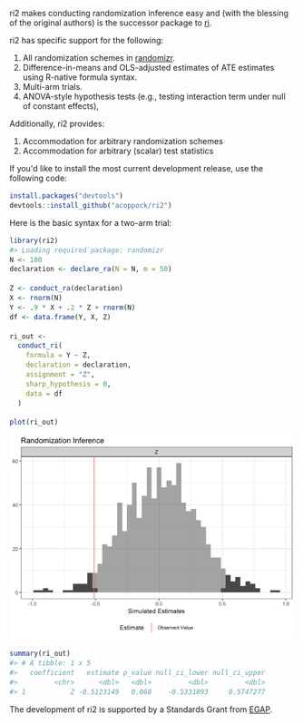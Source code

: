 
<!-- README.md is generated from README.Rmd. Please edit that file -->
ri2 makes conducting randomization inference easy and (with the blessing of the original authors) is the successor package to [ri](https://cran.r-project.org/web/packages/ri/index.html).

ri2 has specific support for the following:

1.  All randomization schemes in [randomizr](http://randomizr.declaredesign.org).
2.  Difference-in-means and OLS-adjusted estimates of ATE estimates using R-native formula syntax.
3.  Multi-arm trials.
4.  ANOVA-style hypothesis tests (e.g., testing interaction term under null of constant effects),

Additionally, ri2 provides:

1.  Accommodation for arbitrary randomization schemes
2.  Accommodation for arbitrary (scalar) test statistics

If you'd like to install the most current development release, use the following code:

``` r
install.packages("devtools")
devtools::install_github("acoppock/ri2")
```

Here is the basic syntax for a two-arm trial:

``` r
library(ri2)
#> Loading required package: randomizr
N <- 100
declaration <- declare_ra(N = N, m = 50)

Z <- conduct_ra(declaration)
X <- rnorm(N)
Y <- .9 * X + .2 * Z + rnorm(N)
df <- data.frame(Y, X, Z)

ri_out <-
  conduct_ri(
    formula = Y ~ Z,
    declaration = declaration,
    assignment = "Z",
    sharp_hypothesis = 0,
    data = df
  )

plot(ri_out)
```

![](README-unnamed-chunk-3-1.png)

``` r
summary(ri_out)
#> # A tibble: 1 x 5
#>   coefficient   estimate p_value null_ci_lower null_ci_upper
#>         <chr>      <dbl>   <dbl>         <dbl>         <dbl>
#> 1           Z -0.5123149   0.068    -0.5331893     0.5747277
```

The development of ri2 is supported by a Standards Grant from [EGAP](http://egap.org).

